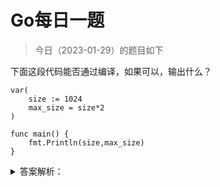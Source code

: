 # Go每日一题

> 今日（2023-01-29）的题目如下

下面这段代码能否通过编译，如果可以，输出什么？

```golang
var(
	size := 1024
	max_size = size*2
)

func main() {
	fmt.Println(size,max_size)
}
```


<details>
<summary>答案解析：</summary>
<div>

参考答案：不能通过编译。

参考解析：这道题的主要知识点是变量声明的简短模式，形如：x := 100.
但这种声明方式有限制：

- 必须使用显示初始化；
- 不能提供数据类型，编译器会自动推导；
- 只能在函数内部使用简短模式；


### 22楼

:=赋值：函数内部，不能指定类型，需要系统推导，显示初始化


</div>
</details>